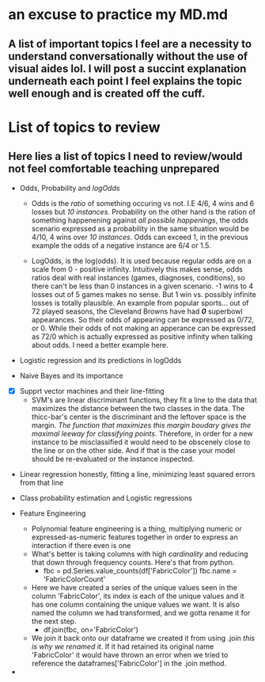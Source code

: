 # an excuse to practice my MD.md

## A list of important topics I feel are a necessity to understand conversationally without the use of visual aides lol. I will post a succint explanation underneath each point I feel explains the topic well enough and is created off the cuff.

# List of topics to review
## Here lies a list of topics I need to review/would not feel comfortable teaching unprepared
- Odds, Probability and _logOdds_
  - Odds is the _ratio_ of something occuring vs not. I.E 4/6, 4 wins and 6 losses but _10 instances_. Probability on the other hand is the ration of something happenening against _all possible happenings_, the odds scenario expressed as a probability in the same situation would be 4/10, 4 wins over _10 instances_. Odds can exceed 1, in the previous example the odds of a negative instance are 6/4 or 1.5.

  - LogOdds, is the log(odds). It is used because regular odds are on a scale from 0 - positive infinity. Intuitively this makes sense, odds ratios deal with real instances (games, diagnoses, conditions), so there can't be less than 0 instances in a given scenario. -1 wins to 4 losses out of 5 games makes no sense. But 1 win vs. possibly infinite losses is totally plausible. An example from popular sports... out of 72 played seasons, the Cleveland Browns have had **_0_** superbowl appearances. So their odds of appearing can be expressed as 0/72, or 0. While their odds of not making an apperance can be expressed as 72/0 which is actually expressed as positive infinity when talking about odds. I need a better example here.

- Logistic regression and its predictions in logOdds

- Naive Bayes and its importance

- [x] Supprt vector machines and their line-fitting
  - SVM's are linear discriminant functions, they fit a line to the data that maximizes the distance between the two classes in the data. The thicc-bar's center is the discriminant and the leftover space is the margin. _The function that maximizes this margin boudary gives the maximal leeway for classifying points_. Therefore, in order for a new instance to be misclassified it would need to be obscenely close to the line or on the other side. And if that is the case your model should be re-evaluated or the instance inspected.

- Linear regression honestly, fitting a line, minimizing least squared errors from that line

- Class probability estimation and Logistic regressions

- Feature Engineering
  - Polynomial feature engineering is a thing, multiplying numeric or expressed-as-numeric features together in order to express an interaction if there even is one
  - What's better is taking columns with high _cardinality_ and reducing that down through frequency counts. Here's that from python.
    - fbc = pd.Series.value_counts(df['FabricColor']) fbc.name = 'FabricColorCount'
  - Here we have created a series of the unique values seen in the column 'FabricColor', its index is each of the unique values and it has one column containing the unique values we want. It is also named the column we had transformed, and we gotta rename it for the next step.
    - df.join(fbc, on='FabricColor')
  - We join it back onto our dataframe we created it from using .join _this is why we renamed it_. If it had retained its original name 'FabricColor' it would have thrown an error when we tried to reference the dataframes['FabricColor'] in the .join method.
- 
